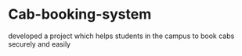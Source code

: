 # Cab-booking-system
developed a project which helps students in the campus to book cabs securely and easily
